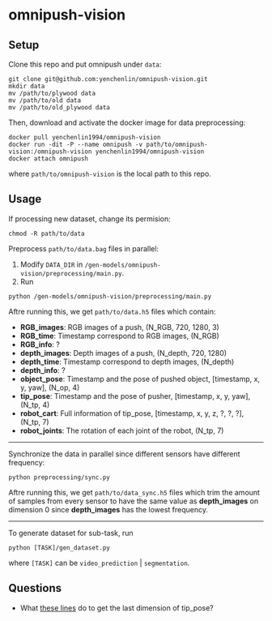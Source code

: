# omnipush-vision

## Setup

Clone this repo and put omnipush under `data`:
```
git clone git@github.com:yenchenlin/omnipush-vision.git
mkdir data
mv /path/to/plywood data
mv /path/to/old data
mv /path/to/old_plywood data
```

Then, download and activate the docker image for data preprocessing:
```
docker pull yenchenlin1994/omnipush-vision
docker run -dit -P --name omnipush -v path/to/omnipush-vision:/omnipush-vision yenchenlin1994/omnipush-vision
docker attach omnipush
```

where `path/to/omnipush-vision` is the local path to this repo.


## Usage
If processing new dataset, change its permision:
```
chmod -R path/to/data
```

Preprocess `path/to/data.bag` files in parallel:

1. Modify `DATA_DIR` in `/gen-models/omnipush-vision/preprocessing/main.py`.
2. Run
```
python /gen-models/omnipush-vision/preprocessing/main.py
```

Aftre running this, we get `path/to/data.h5` files which contain:

- **RGB_images**: RGB images of a push, (N_RGB, 720, 1280, 3)
- **RGB_time**: Timestamp correspond to RGB images, (N_RGB)
- **RGB_info**: ?
- **depth_images**: Depth images of a push, (N_depth, 720, 1280)
- **depth_time**: Timestamp correspond to depth images, (N_depth)
- **depth_info**: ?
- **object_pose**: Timestamp and the pose of pushed object, [timestamp, x, y, yaw], (N_op, 4)
- **tip_pose**: Timestamp and the pose of pusher, [timestamp, x, y, yaw], (N_tp, 4)
- **robot_cart**: Full information of tip_pose, [timestamp, x, y, z, ?, ?, ?], (N_tp, 7)
- **robot_joints**: The rotation of each joint of the robot, (N_tp, 7)

---

Synchronize the data in parallel since different sensors have different frequency:

```
python preprocessing/sync.py
```

Aftre running this, we get `path/to/data_sync.h5` files which trim the amount of samples from every sensor to have the same value as **depth_images** on dimension 0 since **depth_images** has the lowest frequency.

---

To generate dataset for sub-task, run

```
python [TASK]/gen_dataset.py
```

where `[TASK]` can be `video_prediction` | `segmentation`.

## Questions

- What [these lines](https://github.com/yenchenlin/omnipush-vision/blob/master/preprocessing/parse_bagfile_shapes.py#L119-L121) do to get the last dimension of tip_pose? 
